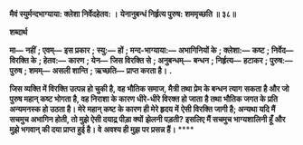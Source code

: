 **मैवं स्युर्मन्दभाग्याया: क्लेशा निर्वेदहेतव: ।** **येनानुबन्धं निर्हृत्य पुरुष: शममृच्छति ॥ ३८॥** 

**शब्दार्थ** 

**मा—** **नहीं** **; एवम्—** **इस प्रकार** **; स्यु:—** **हों** **; मन्द-भाग्याया:—** **अभागिनियों के** **; क्लेशा:—** **कष्ट** **; निर्वेद—** **विरक्ति के** **; हेतव:—** **कारण** **; येन—** **जिस विरक्ति से** **; अनुबन्धम्—** **बन्धन** **; निर्हृत्य—** **हटाकर** **; पुरुष:—** **पुरुष** **; शमम्—** **असली शान्ति** **; ऋच्छति—** **प्राप्त करता है।** **.** 

**जिस व्यक्ति में विरक्ति उत्पन्न हो चुकी है, वह भौतिक समाज, मैत्री तथा प्रेम के बन्धन त्याग** **सकता है और जो पुरुष महान् कष्ट भोगता है, वह निराशा के कारण धीरे-धीरे विरक्त हो जाता** **है  तथा भौतिक जगत के प्रति अन्यमनस्क हो उठता है। मेरे महान् कष्ट के कारण ही मेरे हृदय में** **ऐसी विरक्ति जागी है; अन्यथा यदि मैं सचमुच अभागिन होती, तो मुझे ऐसी दयाद्र्र पीड़ा क्यों** **झेलनी पड़ती? इसलिए मैं सचमुच भाग्यशालिनी हूँ और मुझे भगवान् की दया प्राप्त हुई है। वे** **अवश्य ही मुझ पर प्रसन्न हैं।** **** 